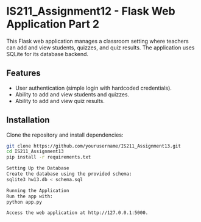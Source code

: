 # IS211_Assignment12 - Flask Web Application Part 2

This Flask web application manages a classroom setting where teachers can add and view students, quizzes, and quiz results. The application uses SQLite for its database backend.

## Features
- User authentication (simple login with hardcoded credentials).
- Ability to add and view students and quizzes.
- Ability to add and view quiz results.

## Installation
Clone the repository and install dependencies:
```bash
git clone https://github.com/yourusername/IS211_Assignment13.git
cd IS211_Assignment13
pip install -r requirements.txt

Setting Up the Database
Create the database using the provided schema:
sqlite3 hw13.db < schema.sql

Running the Application
Run the app with:
python app.py

Access the web application at http://127.0.0.1:5000.
